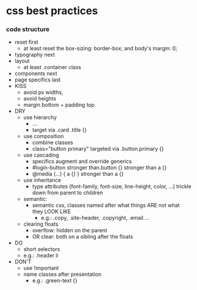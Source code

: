 # css best practices

### code structure
 - reset first
   - at least reset the box-sizing: border-box; and body's margin: 0;
 - typography next
 - layout
   - at least .container class
- components next
- page specifics last
- KISS
  - avoid px widths,
  - avoid heights
  - margin bottom + padding top
- DRY
  - use hierarchy
    - <div class="card"><div class="title">...
    - target via .card .title {}
  - use composition
    - combine classes
    - class="button primary" targeted via .button.primary {}
  - use cascading
    - specifics augment and override generics
    - #login-button stronger than.button {} stronger than a {}
    - @media (...) { a {} } stronger than a {}
  - use inheritance
    - type attributes (font-family, font-size, line-height, color, ...) trickle down from parent to children
  - semantic:
    - semantic css, classes named after what things ARE not what they LOOK LIKE
      - e.g.: .copy, .site-header, .copyright, .email ...
  - clearing floats
    - overflow: hidden on the parent
    - OR clear: both on a sibling after the floats
- DO
  - short selectors
  - e.g.: .header li
- DON'T
  - use !important
  - name classes after presentation
    - e.g.: .green-text {}

